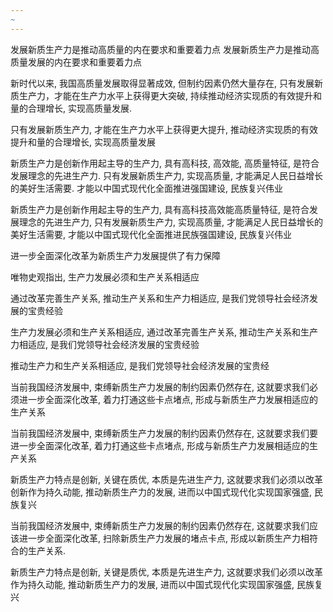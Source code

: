 ```yaml
---
~
---
```

发展新质生产力是推动高质量的内在要求和重要着力点
发展新质生产力是推动高质量发展的内在要求和重要着力点

新时代以来, 我国高质量发展取得显著成效, 但制约因素仍然大量存在, 只有发展新质生产力，才能在生产力水平上获得更大突破, 持续推动经济实现质的有效提升和量的合理增长, 实现高质量发展.

只有发展新质生产力, 才能在生产力水平上获得更大提升, 推动经济实现质的有效提升和量的合理增长, 实现高质量发展

新质生产力是创新作用起主导的生产力, 具有高科技, 高效能, 高质量特征, 是符合发展理念的先进生产力. 只有发展新质生产力, 实现高质量, 才能满足人民日益增长的美好生活需要. 才能以中国式现代化全面推进强国建设, 民族复兴伟业

新质生产力是创新作用起主导的生产力, 具有高科技高效能高质量特征, 是符合发展理念的先进生产力, 只有发展新质生产力, 实现高质量, 才能满足人民日益增长的美好生活需要, 才能以中国式现代化全面推进民族强国建设, 民族复兴伟业

进一步全面深化改革为新质生产力发展提供了有力保障

唯物史观指出, 生产力发展必须和生产关系相适应

通过改革完善生产关系, 推动生产关系和生产力相适应, 是我们党领导社会经济发展的宝贵经验

生产力发展必须和生产关系相适应, 通过改革完善生产关系, 推动生产关系和生产力相适应, 是我们党领导社会经济发展的宝贵经验

推动生产力和生产关系相适应, 是我们党领导社会经济发展的宝贵经

当前我国经济发展中, 束缚新质生产力发展的制约因素仍然存在, 这就要求我们必须进一步全面深化改革, 着力打通这些卡点堵点, 形成与新质生产力发展相适应的生产关系

当前我国经济发展中, 束缚新质生产力发展的制约因素仍然存在, 这就要求我们要进一步全面深化改革, 着力打通这些卡点堵点, 形成与新质生产力发展相适应的生产关系

新质生产力特点是创新, 关键在质优, 本质是先进生产力, 这就要求我们必须以改革创新作为持久动能, 推动新质生产力的发展, 进而以中国式现代化实现国家强盛, 民族复兴

当前我国经济发展中, 束缚新质生产力发展的制约因素仍然存在, 这就要求我们应该进一步全面深化改革, 扫除新质生产力发展的堵点卡点, 形成以新质生产力相符合的生产关系.

新质生产力特点是创新, 关键是质优, 本质是先进生产力, 这就要求我们必须以改革作为持久动能, 推动新质生产力的发展, 进而以中国式现代化实现国家强盛, 民族复兴

